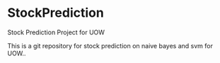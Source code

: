 # StockPrediction
Stock Prediction Project for UOW

This is a git repository for stock prediction on naive bayes and svm for UOW..
